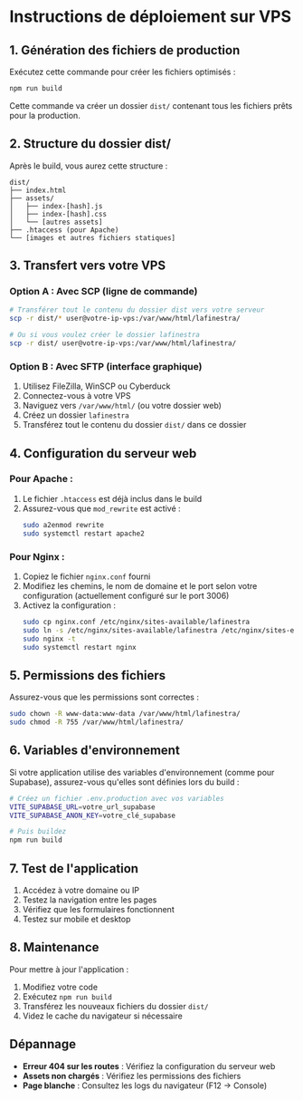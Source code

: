 # Instructions de déploiement sur VPS

## 1. Génération des fichiers de production

Exécutez cette commande pour créer les fichiers optimisés :

```bash
npm run build
```

Cette commande va créer un dossier `dist/` contenant tous les fichiers prêts pour la production.

## 2. Structure du dossier dist/

Après le build, vous aurez cette structure :
```
dist/
├── index.html
├── assets/
│   ├── index-[hash].js
│   ├── index-[hash].css
│   └── [autres assets]
├── .htaccess (pour Apache)
└── [images et autres fichiers statiques]
```

## 3. Transfert vers votre VPS

### Option A : Avec SCP (ligne de commande)
```bash
# Transférer tout le contenu du dossier dist vers votre serveur
scp -r dist/* user@votre-ip-vps:/var/www/html/lafinestra/

# Ou si vous voulez créer le dossier lafinestra
scp -r dist/ user@votre-ip-vps:/var/www/html/lafinestra/
```

### Option B : Avec SFTP (interface graphique)
1. Utilisez FileZilla, WinSCP ou Cyberduck
2. Connectez-vous à votre VPS
3. Naviguez vers `/var/www/html/` (ou votre dossier web)
4. Créez un dossier `lafinestra`
5. Transférez tout le contenu du dossier `dist/` dans ce dossier

## 4. Configuration du serveur web

### Pour Apache :
1. Le fichier `.htaccess` est déjà inclus dans le build
2. Assurez-vous que `mod_rewrite` est activé :
   ```bash
   sudo a2enmod rewrite
   sudo systemctl restart apache2
   ```

### Pour Nginx :
1. Copiez le fichier `nginx.conf` fourni
2. Modifiez les chemins, le nom de domaine et le port selon votre configuration (actuellement configuré sur le port 3006)
3. Activez la configuration :
   ```bash
   sudo cp nginx.conf /etc/nginx/sites-available/lafinestra
   sudo ln -s /etc/nginx/sites-available/lafinestra /etc/nginx/sites-enabled/
   sudo nginx -t
   sudo systemctl restart nginx
   ```

## 5. Permissions des fichiers

Assurez-vous que les permissions sont correctes :
```bash
sudo chown -R www-data:www-data /var/www/html/lafinestra/
sudo chmod -R 755 /var/www/html/lafinestra/
```

## 6. Variables d'environnement

Si votre application utilise des variables d'environnement (comme pour Supabase), 
assurez-vous qu'elles sont définies lors du build :

```bash
# Créez un fichier .env.production avec vos variables
VITE_SUPABASE_URL=votre_url_supabase
VITE_SUPABASE_ANON_KEY=votre_clé_supabase

# Puis buildez
npm run build
```

## 7. Test de l'application

1. Accédez à votre domaine ou IP
2. Testez la navigation entre les pages
3. Vérifiez que les formulaires fonctionnent
4. Testez sur mobile et desktop

## 8. Maintenance

Pour mettre à jour l'application :
1. Modifiez votre code
2. Exécutez `npm run build`
3. Transférez les nouveaux fichiers du dossier `dist/`
4. Videz le cache du navigateur si nécessaire

## Dépannage

- **Erreur 404 sur les routes** : Vérifiez la configuration du serveur web
- **Assets non chargés** : Vérifiez les permissions des fichiers
- **Page blanche** : Consultez les logs du navigateur (F12 → Console)